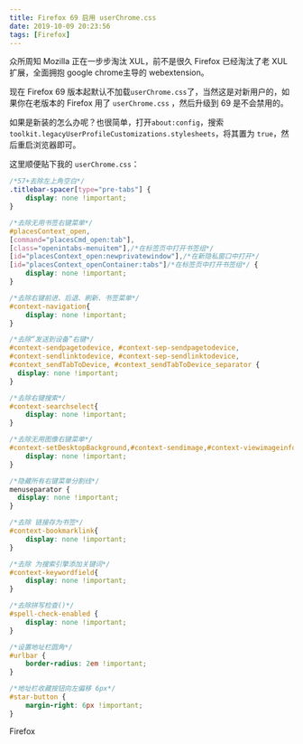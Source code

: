 ```yaml
---
title: Firefox 69 启用 userChrome.css
date: 2019-10-09 20:23:56
tags: [Firefox]
---
```






众所周知 Mozilla 正在一步步淘汰 XUL，前不是很久 Firefox 已经淘汰了老 XUL 扩展，全面拥抱 google chrome主导的 webextension。

现在 Firefox 69 版本起默认不加载`userChrome.css`了，当然这是对新用户的，如果你在老版本的 Firefox 用了 `userChrome.css` ，然后升级到 69 是不会禁用的。

如果是新装的怎么办呢？也很简单，打开`about:config`，搜索`toolkit.legacyUserProfileCustomizations.stylesheets`，将其置为 `true`，然后重启浏览器即可。

这里顺便贴下我的 `userChrome.css`：

```css
/*57+去除左上角空白*/
.titlebar-spacer[type="pre-tabs"] {
	display: none !important;
}

/*去除无用书签右键菜单*/
#placesContext_open,
[command="placesCmd_open:tab"], 
[class="openintabs-menuitem"],/*在标签页中打开书签组*/
[id="placesContext_open:newprivatewindow"],/*在新隐私窗口中打开*/
[id="placesContext_openContainer:tabs"]/*在标签页中打开书签组*/ {
	display: none !important;
}

/*去除右键前进、后退、刷新、书签菜单*/
#context-navigation{
	display: none !important;
}

/*去除“发送到设备”右键*/
#context-sendpagetodevice, #context-sep-sendpagetodevice,
#context-sendlinktodevice, #context-sep-sendlinktodevice,
#context_sendTabToDevice, #context_sendTabToDevice_separator {
  display: none !important;
}

/*去除右键搜索*/
#context-searchselect{
	display: none !important;
}

/*去除无用图像右键菜单*/
#context-setDesktopBackground,#context-sendimage,#context-viewimageinfo {
	display: none !important;
}

/*隐藏所有右键菜单分割线*/
menuseparator {
  display: none !important;
}

/*去除 链接存为书签*/
#context-bookmarklink{
	display: none !important;
}

/*去除 为搜索引擎添加关键词*/
#context-keywordfield{
	display: none !important;
}

/*去除拼写检查()*/
#spell-check-enabled {
	display: none !important;
}

/*设置地址栏圆角*/
#urlbar {
	border-radius: 2em !important;
}

/*地址栏收藏按钮向左偏移 6px*/
#star-button {
    margin-right: 6px !important;
}

```





Firefox